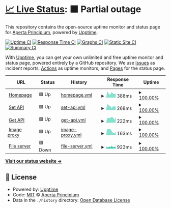 # [📈 Live Status](https://status.interclip.app): <!--live status--> **🟧 Partial outage**

This repository contains the open-source uptime monitor and status page for [Aperta Principium](https://status.interclip.app), powered by [Upptime](https://github.com/upptime/upptime).

[![Uptime CI](https://github.com/aperta-principium/status/workflows/Uptime%20CI/badge.svg)](https://github.com/upptime/upptime/actions?query=workflow%3A%22Uptime+CI%22)
[![Response Time CI](https://github.com/aperta-principium/status/workflows/Response%20Time%20CI/badge.svg)](https://github.com/upptime/upptime/actions?query=workflow%3A%22Response+Time+CI%22)
[![Graphs CI](https://github.com/aperta-principium/status/workflows/Graphs%20CI/badge.svg)](https://github.com/upptime/upptime/actions?query=workflow%3A%22Graphs+CI%22)
[![Static Site CI](https://github.com/aperta-principium/status/workflows/Static%20Site%20CI/badge.svg)](https://github.com/upptime/upptime/actions?query=workflow%3A%22Static+Site+CI%22)
[![Summary CI](https://github.com/aperta-principium/status/workflows/Summary%20CI/badge.svg)](https://github.com/upptime/upptime/actions?query=workflow%3A%22Summary+CI%22)

With [Upptime](https://upptime.js.org), you can get your own unlimited and free uptime monitor and status page, powered entirely by a GitHub repository. We use [Issues](https://github.com/aperta-principium/status/issues) as incident reports, [Actions](https://github.com/aperta-principium/status/actions) as uptime monitors, and [Pages](https://status.interclip.app) for the status page.

<!--start: status pages-->
<!-- This summary is generated by Upptime (https://github.com/upptime/upptime) -->
<!-- Do not edit this manually, your changes will be overwritten -->
<!-- prettier-ignore -->
| URL | Status | History | Response Time | Uptime |
| --- | ------ | ------- | ------------- | ------ |
| <img alt="" src="https://favicons.githubusercontent.com/interclip.app" height="13"> [Homepage](https://interclip.app) | 🟩 Up | [homepage.yml](https://github.com/aperta-principium/status/commits/HEAD/history/homepage.yml) | <details><summary><img alt="Response time graph" src="./graphs/homepage/response-time-week.png" height="20"> 388ms</summary><br><a href="https://status.interclip.app/history/homepage"><img alt="Response time 333" src="https://img.shields.io/endpoint?url=https%3A%2F%2Fraw.githubusercontent.com%2Faperta-principium%2Fstatus%2FHEAD%2Fapi%2Fhomepage%2Fresponse-time.json"></a><br><a href="https://status.interclip.app/history/homepage"><img alt="24-hour response time 367" src="https://img.shields.io/endpoint?url=https%3A%2F%2Fraw.githubusercontent.com%2Faperta-principium%2Fstatus%2FHEAD%2Fapi%2Fhomepage%2Fresponse-time-day.json"></a><br><a href="https://status.interclip.app/history/homepage"><img alt="7-day response time 388" src="https://img.shields.io/endpoint?url=https%3A%2F%2Fraw.githubusercontent.com%2Faperta-principium%2Fstatus%2FHEAD%2Fapi%2Fhomepage%2Fresponse-time-week.json"></a><br><a href="https://status.interclip.app/history/homepage"><img alt="30-day response time 401" src="https://img.shields.io/endpoint?url=https%3A%2F%2Fraw.githubusercontent.com%2Faperta-principium%2Fstatus%2FHEAD%2Fapi%2Fhomepage%2Fresponse-time-month.json"></a><br><a href="https://status.interclip.app/history/homepage"><img alt="1-year response time 333" src="https://img.shields.io/endpoint?url=https%3A%2F%2Fraw.githubusercontent.com%2Faperta-principium%2Fstatus%2FHEAD%2Fapi%2Fhomepage%2Fresponse-time-year.json"></a></details> | <details><summary><a href="https://status.interclip.app/history/homepage">100.00%</a></summary><a href="https://status.interclip.app/history/homepage"><img alt="All-time uptime 99.98%" src="https://img.shields.io/endpoint?url=https%3A%2F%2Fraw.githubusercontent.com%2Faperta-principium%2Fstatus%2FHEAD%2Fapi%2Fhomepage%2Fuptime.json"></a><br><a href="https://status.interclip.app/history/homepage"><img alt="24-hour uptime 100.00%" src="https://img.shields.io/endpoint?url=https%3A%2F%2Fraw.githubusercontent.com%2Faperta-principium%2Fstatus%2FHEAD%2Fapi%2Fhomepage%2Fuptime-day.json"></a><br><a href="https://status.interclip.app/history/homepage"><img alt="7-day uptime 100.00%" src="https://img.shields.io/endpoint?url=https%3A%2F%2Fraw.githubusercontent.com%2Faperta-principium%2Fstatus%2FHEAD%2Fapi%2Fhomepage%2Fuptime-week.json"></a><br><a href="https://status.interclip.app/history/homepage"><img alt="30-day uptime 100.00%" src="https://img.shields.io/endpoint?url=https%3A%2F%2Fraw.githubusercontent.com%2Faperta-principium%2Fstatus%2FHEAD%2Fapi%2Fhomepage%2Fuptime-month.json"></a><br><a href="https://status.interclip.app/history/homepage"><img alt="1-year uptime 99.98%" src="https://img.shields.io/endpoint?url=https%3A%2F%2Fraw.githubusercontent.com%2Faperta-principium%2Fstatus%2FHEAD%2Fapi%2Fhomepage%2Fuptime-year.json"></a></details>
| <img alt="" src="https://favicons.githubusercontent.com/interclip.app" height="13"> [Set API](https://interclip.app/includes/api?url=https://www.linguee.com/english-german/translation/meanbusiness.html) | 🟩 Up | [set-api.yml](https://github.com/aperta-principium/status/commits/HEAD/history/set-api.yml) | <details><summary><img alt="Response time graph" src="./graphs/set-api/response-time-week.png" height="20"> 268ms</summary><br><a href="https://status.interclip.app/history/set-api"><img alt="Response time 255" src="https://img.shields.io/endpoint?url=https%3A%2F%2Fraw.githubusercontent.com%2Faperta-principium%2Fstatus%2FHEAD%2Fapi%2Fset-api%2Fresponse-time.json"></a><br><a href="https://status.interclip.app/history/set-api"><img alt="24-hour response time 241" src="https://img.shields.io/endpoint?url=https%3A%2F%2Fraw.githubusercontent.com%2Faperta-principium%2Fstatus%2FHEAD%2Fapi%2Fset-api%2Fresponse-time-day.json"></a><br><a href="https://status.interclip.app/history/set-api"><img alt="7-day response time 268" src="https://img.shields.io/endpoint?url=https%3A%2F%2Fraw.githubusercontent.com%2Faperta-principium%2Fstatus%2FHEAD%2Fapi%2Fset-api%2Fresponse-time-week.json"></a><br><a href="https://status.interclip.app/history/set-api"><img alt="30-day response time 318" src="https://img.shields.io/endpoint?url=https%3A%2F%2Fraw.githubusercontent.com%2Faperta-principium%2Fstatus%2FHEAD%2Fapi%2Fset-api%2Fresponse-time-month.json"></a><br><a href="https://status.interclip.app/history/set-api"><img alt="1-year response time 255" src="https://img.shields.io/endpoint?url=https%3A%2F%2Fraw.githubusercontent.com%2Faperta-principium%2Fstatus%2FHEAD%2Fapi%2Fset-api%2Fresponse-time-year.json"></a></details> | <details><summary><a href="https://status.interclip.app/history/set-api">100.00%</a></summary><a href="https://status.interclip.app/history/set-api"><img alt="All-time uptime 99.97%" src="https://img.shields.io/endpoint?url=https%3A%2F%2Fraw.githubusercontent.com%2Faperta-principium%2Fstatus%2FHEAD%2Fapi%2Fset-api%2Fuptime.json"></a><br><a href="https://status.interclip.app/history/set-api"><img alt="24-hour uptime 100.00%" src="https://img.shields.io/endpoint?url=https%3A%2F%2Fraw.githubusercontent.com%2Faperta-principium%2Fstatus%2FHEAD%2Fapi%2Fset-api%2Fuptime-day.json"></a><br><a href="https://status.interclip.app/history/set-api"><img alt="7-day uptime 100.00%" src="https://img.shields.io/endpoint?url=https%3A%2F%2Fraw.githubusercontent.com%2Faperta-principium%2Fstatus%2FHEAD%2Fapi%2Fset-api%2Fuptime-week.json"></a><br><a href="https://status.interclip.app/history/set-api"><img alt="30-day uptime 100.00%" src="https://img.shields.io/endpoint?url=https%3A%2F%2Fraw.githubusercontent.com%2Faperta-principium%2Fstatus%2FHEAD%2Fapi%2Fset-api%2Fuptime-month.json"></a><br><a href="https://status.interclip.app/history/set-api"><img alt="1-year uptime 99.97%" src="https://img.shields.io/endpoint?url=https%3A%2F%2Fraw.githubusercontent.com%2Faperta-principium%2Fstatus%2FHEAD%2Fapi%2Fset-api%2Fuptime-year.json"></a></details>
| <img alt="" src="https://favicons.githubusercontent.com/interclip.app" height="13"> [Get API](https://interclip.app/includes/get-api?code=tasks) | 🟩 Up | [get-api.yml](https://github.com/aperta-principium/status/commits/HEAD/history/get-api.yml) | <details><summary><img alt="Response time graph" src="./graphs/get-api/response-time-week.png" height="20"> 222ms</summary><br><a href="https://status.interclip.app/history/get-api"><img alt="Response time 217" src="https://img.shields.io/endpoint?url=https%3A%2F%2Fraw.githubusercontent.com%2Faperta-principium%2Fstatus%2FHEAD%2Fapi%2Fget-api%2Fresponse-time.json"></a><br><a href="https://status.interclip.app/history/get-api"><img alt="24-hour response time 242" src="https://img.shields.io/endpoint?url=https%3A%2F%2Fraw.githubusercontent.com%2Faperta-principium%2Fstatus%2FHEAD%2Fapi%2Fget-api%2Fresponse-time-day.json"></a><br><a href="https://status.interclip.app/history/get-api"><img alt="7-day response time 222" src="https://img.shields.io/endpoint?url=https%3A%2F%2Fraw.githubusercontent.com%2Faperta-principium%2Fstatus%2FHEAD%2Fapi%2Fget-api%2Fresponse-time-week.json"></a><br><a href="https://status.interclip.app/history/get-api"><img alt="30-day response time 278" src="https://img.shields.io/endpoint?url=https%3A%2F%2Fraw.githubusercontent.com%2Faperta-principium%2Fstatus%2FHEAD%2Fapi%2Fget-api%2Fresponse-time-month.json"></a><br><a href="https://status.interclip.app/history/get-api"><img alt="1-year response time 217" src="https://img.shields.io/endpoint?url=https%3A%2F%2Fraw.githubusercontent.com%2Faperta-principium%2Fstatus%2FHEAD%2Fapi%2Fget-api%2Fresponse-time-year.json"></a></details> | <details><summary><a href="https://status.interclip.app/history/get-api">100.00%</a></summary><a href="https://status.interclip.app/history/get-api"><img alt="All-time uptime 99.99%" src="https://img.shields.io/endpoint?url=https%3A%2F%2Fraw.githubusercontent.com%2Faperta-principium%2Fstatus%2FHEAD%2Fapi%2Fget-api%2Fuptime.json"></a><br><a href="https://status.interclip.app/history/get-api"><img alt="24-hour uptime 100.00%" src="https://img.shields.io/endpoint?url=https%3A%2F%2Fraw.githubusercontent.com%2Faperta-principium%2Fstatus%2FHEAD%2Fapi%2Fget-api%2Fuptime-day.json"></a><br><a href="https://status.interclip.app/history/get-api"><img alt="7-day uptime 100.00%" src="https://img.shields.io/endpoint?url=https%3A%2F%2Fraw.githubusercontent.com%2Faperta-principium%2Fstatus%2FHEAD%2Fapi%2Fget-api%2Fuptime-week.json"></a><br><a href="https://status.interclip.app/history/get-api"><img alt="30-day uptime 100.00%" src="https://img.shields.io/endpoint?url=https%3A%2F%2Fraw.githubusercontent.com%2Faperta-principium%2Fstatus%2FHEAD%2Fapi%2Fget-api%2Fuptime-month.json"></a><br><a href="https://status.interclip.app/history/get-api"><img alt="1-year uptime 99.99%" src="https://img.shields.io/endpoint?url=https%3A%2F%2Fraw.githubusercontent.com%2Faperta-principium%2Fstatus%2FHEAD%2Fapi%2Fget-api%2Fuptime-year.json"></a></details>
| <img alt="" src="https://favicons.githubusercontent.com/interclip.app" height="13"> [Image proxy](https://interclip.app/proxy?url=https://trnck.dev/assets/img/logo.avif) | 🟩 Up | [image-proxy.yml](https://github.com/aperta-principium/status/commits/HEAD/history/image-proxy.yml) | <details><summary><img alt="Response time graph" src="./graphs/image-proxy/response-time-week.png" height="20"> 163ms</summary><br><a href="https://status.interclip.app/history/image-proxy"><img alt="Response time 164" src="https://img.shields.io/endpoint?url=https%3A%2F%2Fraw.githubusercontent.com%2Faperta-principium%2Fstatus%2FHEAD%2Fapi%2Fimage-proxy%2Fresponse-time.json"></a><br><a href="https://status.interclip.app/history/image-proxy"><img alt="24-hour response time 109" src="https://img.shields.io/endpoint?url=https%3A%2F%2Fraw.githubusercontent.com%2Faperta-principium%2Fstatus%2FHEAD%2Fapi%2Fimage-proxy%2Fresponse-time-day.json"></a><br><a href="https://status.interclip.app/history/image-proxy"><img alt="7-day response time 163" src="https://img.shields.io/endpoint?url=https%3A%2F%2Fraw.githubusercontent.com%2Faperta-principium%2Fstatus%2FHEAD%2Fapi%2Fimage-proxy%2Fresponse-time-week.json"></a><br><a href="https://status.interclip.app/history/image-proxy"><img alt="30-day response time 205" src="https://img.shields.io/endpoint?url=https%3A%2F%2Fraw.githubusercontent.com%2Faperta-principium%2Fstatus%2FHEAD%2Fapi%2Fimage-proxy%2Fresponse-time-month.json"></a><br><a href="https://status.interclip.app/history/image-proxy"><img alt="1-year response time 164" src="https://img.shields.io/endpoint?url=https%3A%2F%2Fraw.githubusercontent.com%2Faperta-principium%2Fstatus%2FHEAD%2Fapi%2Fimage-proxy%2Fresponse-time-year.json"></a></details> | <details><summary><a href="https://status.interclip.app/history/image-proxy">100.00%</a></summary><a href="https://status.interclip.app/history/image-proxy"><img alt="All-time uptime 100.00%" src="https://img.shields.io/endpoint?url=https%3A%2F%2Fraw.githubusercontent.com%2Faperta-principium%2Fstatus%2FHEAD%2Fapi%2Fimage-proxy%2Fuptime.json"></a><br><a href="https://status.interclip.app/history/image-proxy"><img alt="24-hour uptime 100.00%" src="https://img.shields.io/endpoint?url=https%3A%2F%2Fraw.githubusercontent.com%2Faperta-principium%2Fstatus%2FHEAD%2Fapi%2Fimage-proxy%2Fuptime-day.json"></a><br><a href="https://status.interclip.app/history/image-proxy"><img alt="7-day uptime 100.00%" src="https://img.shields.io/endpoint?url=https%3A%2F%2Fraw.githubusercontent.com%2Faperta-principium%2Fstatus%2FHEAD%2Fapi%2Fimage-proxy%2Fuptime-week.json"></a><br><a href="https://status.interclip.app/history/image-proxy"><img alt="30-day uptime 100.00%" src="https://img.shields.io/endpoint?url=https%3A%2F%2Fraw.githubusercontent.com%2Faperta-principium%2Fstatus%2FHEAD%2Fapi%2Fimage-proxy%2Fuptime-month.json"></a><br><a href="https://status.interclip.app/history/image-proxy"><img alt="1-year uptime 100.00%" src="https://img.shields.io/endpoint?url=https%3A%2F%2Fraw.githubusercontent.com%2Faperta-principium%2Fstatus%2FHEAD%2Fapi%2Fimage-proxy%2Fuptime-year.json"></a></details>
| <img alt="" src="https://favicons.githubusercontent.com/files.interclip.app" height="13"> [File server](https://files.interclip.app/fee1220bb1.png) | 🟥 Down | [file-server.yml](https://github.com/aperta-principium/status/commits/HEAD/history/file-server.yml) | <details><summary><img alt="Response time graph" src="./graphs/file-server/response-time-week.png" height="20"> 923ms</summary><br><a href="https://status.interclip.app/history/file-server"><img alt="Response time 942" src="https://img.shields.io/endpoint?url=https%3A%2F%2Fraw.githubusercontent.com%2Faperta-principium%2Fstatus%2FHEAD%2Fapi%2Ffile-server%2Fresponse-time.json"></a><br><a href="https://status.interclip.app/history/file-server"><img alt="24-hour response time 1075" src="https://img.shields.io/endpoint?url=https%3A%2F%2Fraw.githubusercontent.com%2Faperta-principium%2Fstatus%2FHEAD%2Fapi%2Ffile-server%2Fresponse-time-day.json"></a><br><a href="https://status.interclip.app/history/file-server"><img alt="7-day response time 923" src="https://img.shields.io/endpoint?url=https%3A%2F%2Fraw.githubusercontent.com%2Faperta-principium%2Fstatus%2FHEAD%2Fapi%2Ffile-server%2Fresponse-time-week.json"></a><br><a href="https://status.interclip.app/history/file-server"><img alt="30-day response time 942" src="https://img.shields.io/endpoint?url=https%3A%2F%2Fraw.githubusercontent.com%2Faperta-principium%2Fstatus%2FHEAD%2Fapi%2Ffile-server%2Fresponse-time-month.json"></a><br><a href="https://status.interclip.app/history/file-server"><img alt="1-year response time 942" src="https://img.shields.io/endpoint?url=https%3A%2F%2Fraw.githubusercontent.com%2Faperta-principium%2Fstatus%2FHEAD%2Fapi%2Ffile-server%2Fresponse-time-year.json"></a></details> | <details><summary><a href="https://status.interclip.app/history/file-server">100.00%</a></summary><a href="https://status.interclip.app/history/file-server"><img alt="All-time uptime 100.00%" src="https://img.shields.io/endpoint?url=https%3A%2F%2Fraw.githubusercontent.com%2Faperta-principium%2Fstatus%2FHEAD%2Fapi%2Ffile-server%2Fuptime.json"></a><br><a href="https://status.interclip.app/history/file-server"><img alt="24-hour uptime 100.00%" src="https://img.shields.io/endpoint?url=https%3A%2F%2Fraw.githubusercontent.com%2Faperta-principium%2Fstatus%2FHEAD%2Fapi%2Ffile-server%2Fuptime-day.json"></a><br><a href="https://status.interclip.app/history/file-server"><img alt="7-day uptime 100.00%" src="https://img.shields.io/endpoint?url=https%3A%2F%2Fraw.githubusercontent.com%2Faperta-principium%2Fstatus%2FHEAD%2Fapi%2Ffile-server%2Fuptime-week.json"></a><br><a href="https://status.interclip.app/history/file-server"><img alt="30-day uptime 100.00%" src="https://img.shields.io/endpoint?url=https%3A%2F%2Fraw.githubusercontent.com%2Faperta-principium%2Fstatus%2FHEAD%2Fapi%2Ffile-server%2Fuptime-month.json"></a><br><a href="https://status.interclip.app/history/file-server"><img alt="1-year uptime 100.00%" src="https://img.shields.io/endpoint?url=https%3A%2F%2Fraw.githubusercontent.com%2Faperta-principium%2Fstatus%2FHEAD%2Fapi%2Ffile-server%2Fuptime-year.json"></a></details>

<!--end: status pages-->

[**Visit our status website →**](https://status.interclip.app)

## 📄 License

- Powered by: [Upptime](https://github.com/upptime/upptime)
- Code: [MIT](./LICENSE) © [Aperta Principium](https://status.interclip.app)
- Data in the `./history` directory: [Open Database License](https://opendatacommons.org/licenses/odbl/1-0/)
